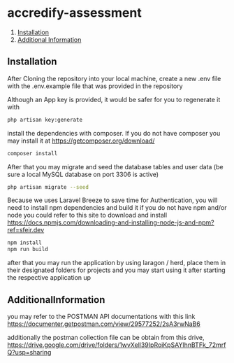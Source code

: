 # accredify-assessment

1. [Installation](#Installation)
2. [Additional Information](#AdditionalInformation)


## Installation
After Cloning the repository into your local machine, create a new .env file with the .env.example file that was provided in the repository

Although an App key is provided, it would be safer for you to regenerate it with
```bash
php artisan key:generate
```

install the dependencies with composer. 
If you do not have composer you may install it at https://getcomposer.org/download/
```bash
composer install
```
After that you may migrate and seed the database tables and user data (be sure a local MySQL database on port 3306 is active)
```bash
php artisan migrate --seed
```
Because we uses Laravel Breeze to save time for Authentication, you will need to install npm dependencies and build it
if you do not have npm and/or node you could refer to this site to download and install
https://docs.npmjs.com/downloading-and-installing-node-js-and-npm?ref=sfeir.dev

```bash
npm install
npm run build
```
after that you may run the application by using laragon / herd, place them in their designated folders for projects and you may start using it after starting the respective application up

## AdditionalInformation
you may refer to the POSTMAN API documentations with this link
https://documenter.getpostman.com/view/29577252/2sA3rwNaB6

additionally the postman collection file can be obtain from this drive,
https://drive.google.com/drive/folders/1wvXell39IpRoiKpSAYlhnBTFk_72mrfQ?usp=sharing
